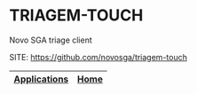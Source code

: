 # TRIAGEM-TOUCH
 
 Novo SGA triage client
 
 SITE: https://github.com/novosga/triagem-touch

 | [Applications](https://portable-linux-apps.github.io/apps.html) | [Home](https://portable-linux-apps.github.io)
 | --- | --- |
